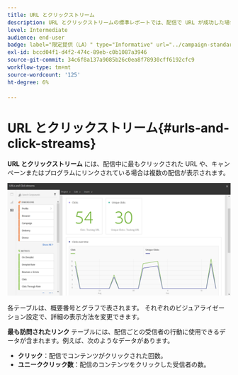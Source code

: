 ```yaml
---
title: URL とクリックストリーム
description: URL とクリックストリームの標準レポートでは、配信で URL が成功した場合について説明します。
level: Intermediate
audience: end-user
badge: label="限定提供（LA）" type="Informative" url="../campaign-standard-migration-home.md" tooltip="Campaign Standard移行済みユーザーに制限"
exl-id: bccd04f1-d4f2-474c-89eb-c0b1087a3946
source-git-commit: 34c6f8a137a9085b26c0ea8f78930cff6192cfc9
workflow-type: tm+mt
source-wordcount: '125'
ht-degree: 6%

---
```


# URL とクリックストリーム{#urls-and-click-streams}

**URL とクリックストリーム** には、配信中に最もクリックされた URL や、キャンペーンまたはプログラムにリンクされている場合は複数の配信が表示されます。

![](assets/delivery_reports_8.png)

各テーブルは、概要番号とグラフで表されます。 それぞれのビジュアライゼーション設定で、詳細の表示方法を変更できます。

**最も訪問されたリンク** テーブルには、配信ごとの受信者の行動に使用できるデータが含まれます。例えば、次のようなデータがあります。

* **クリック**：配信でコンテンツがクリックされた回数。
* **ユニーククリック数**：配信のコンテンツをクリックした受信者の数。
